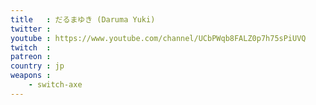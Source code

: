 ```yaml
---
title   : だるまゆき (Daruma Yuki)
twitter : 
youtube : https://www.youtube.com/channel/UCbPWqb8FALZ0p7h75sPiUVQ
twitch  : 
patreon : 
country : jp
weapons :
    - switch-axe
---
```


